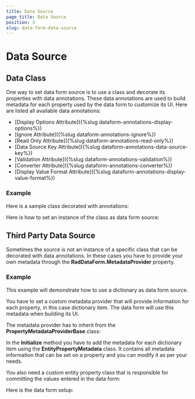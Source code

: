 ```yaml
---
title: Data Source
page_title: Data Source
position: 3
slug: data-form-data-source
---
```


# Data Source

## Data Class

One way to set data form source is to use a class and decorate its properties with data annotations. These data annotations are used to build metadata for each property used by the data form to customize its UI. Here are listed all available data annotations:

- [Display Options Attribute]({%slug dataform-annotations-display-options%})
- [Ignore Attribute]({%slug dataform-annotations-ignore%})
- [Read Only Attribute]({%slug dataform-annotations-read-only%})
- [Data Source Key Attribute]({%slug dataform-annotations-data-source-key%})
- [Validation Attribute]({%slug dataform-annotations-validation%})
- [Converter Attribute]({%slug dataform-annotations-converter%})
- [Display Value Format Attribute]({%slug dataform-annotations-display-value-format%})

### Example 

Here is a sample class decorated with annotations:

<snippet id='dataform-source-dataclass-class'/>

Here is how to set an instance of the class as data form source:

<snippet id='dataform-source-dataclass-dataform'/>


##  Third Party Data Source

Sometimes the source is not an instance of a specific class that can be decorated with data annotations. In these cases you have to provide your own metadata through the **RadDataForm.MetadataProvider** property.

### Example

This example will demonstrate how to use a dictionary as data form source.

<snippet id='dataform-source-customsource-source'/>

You have to set a custom metadata provider that will provide information for each property, in this case dictionary item. The data form will use this metadata when building its UI.

The metadata provider has to inherit from the **PropertyMetadataProviderBase** class:

<snippet id='dataform-source-customsource-metadataprovider'/>

In the **Initialize** method you have to add the metadata for each dictionary item using the **EntityPropertyMetadata** class. It contains all metadata information that can be set on a property and you can modify it as per your needs.

You also need a custom entity property class that is responsible for committing the values entered in the data form:

<snippet id='dataform-source-customsource-entityproperty'/>

Here is the data form setup:

<snippet id='dataform-source-customsource-dataform-setup'/>